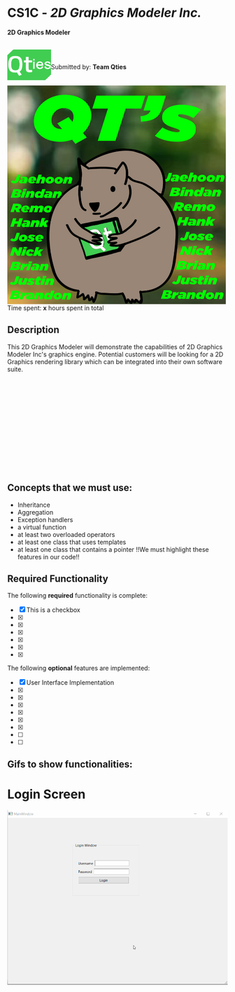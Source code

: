 # CS1C - *2D Graphics Modeler Inc.*

**2D Graphics Modeler**
<br>
<br>

<img src="https://github.com/hoonman/qties/blob/main/miscFolder/qtLogo.png" data-canonical-src="https://github.com/hoonman/qties/blob/main/miscFolder/qtLogo.png" width="100" height="70" align="left"/>
<br>

Submitted by: **Team Qties**
<br>
<br>
<br>
<img src="https://github.com/hoonman/qties/blob/main/miscFolder/QTsLogo.jpg" data-canonical-src="https://github.com/hoonman/qties/blob/main/QTsLogo.jpg" width="500" height="500" align = "left"/>

Time spent: **x** hours spent in total
## Description

This 2D Graphics Modeler will demonstrate the capabilities of 2D Graphics Modeler Inc's graphics engine.
Potential customers will be looking for a 2D Graphics rendering library which can be integrated into their own software suite.
<br>
<br>
<br>
<br>
<br>
<br>
<br>
<br>
<br>
<br>
<br>
<br>
<br>
<br>

## Concepts that we must use:

* Inheritance
* Aggregation
* Exception handlers
* a virtual function
* at least two overloaded operators
* at least one class that uses templates
* at least one class that contains a pointer
!!We must highlight these features in our code!!

## Required Functionality

The following **required** functionality is complete:

* [x] This is a checkbox
* [x] 
* [x] 
* [x] 
* [x] 
* [x] 
* [x] 

The following **optional** features are implemented:

* [x] User Interface Implementation
* [x] 
* [x] 
* [x] 
* [x] 
* [x] 
* [x] 
* [ ] 
* [ ] 

## Gifs to show functionalities:
# Login Screen
![](https://github.com/hoonman/qties/blob/main/miscFolder/gif_files/login_screen.gif)
